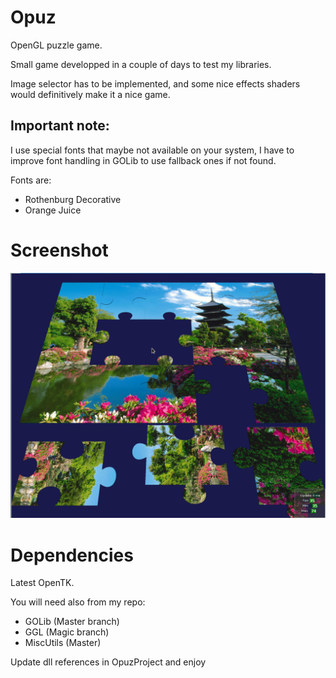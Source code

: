 Opuz
=====
OpenGL puzzle game.

Small game developped in a couple of days to test my libraries.

Image selector has to be implemented, and some nice effects shaders would definitively make it
a nice game.

Important note:
---------------

I use special fonts that maybe not available on your system,
I have to improve font handling in GOLib to use fallback ones if not found.

Fonts are:
- Rothenburg Decorative
- Orange Juice

Screenshot
==========

![Opuz](/Screenshot.png?raw=true "Opuz")

Dependencies
============

Latest OpenTK.

You will need also from my repo:

- GOLib (Master branch)
- GGL (Magic branch)
- MiscUtils (Master)

Update dll references in OpuzProject and enjoy

